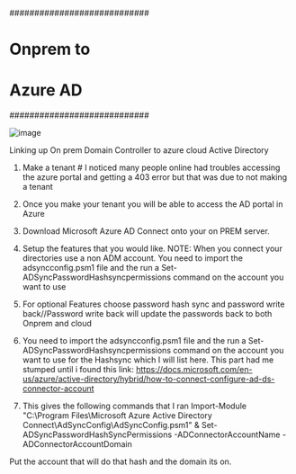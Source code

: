 ############################      
#       Onprem to          #
#       Azure AD           #
############################

![image](https://user-images.githubusercontent.com/77608692/184009777-0e3dfede-a02d-4f5b-b583-f0d181e16d68.png)


Linking up On prem Domain Controller to azure cloud Active Directory

1. Make a tenant # I noticed many people online had troubles accessing the azure portal and getting a 403 error but that was due to not making a tenant

2. Once you make your tenant you will be able to access the AD portal in Azure

3. Download Microsoft Azure AD Connect onto your on PREM server.

4. Setup the features that you would like. NOTE: When you connect your directories use a non ADM account. You need to import the adsyncconfig.psm1 file and the run a Set-
ADSyncPasswordHashsyncpermissions command on the account you want to use

5. For optional Features choose password hash sync and password write back//Password write back will update the passwords back to both Onprem and cloud

6.  You need to import the adsyncconfig.psm1 file and the run a Set-ADSyncPasswordHashsyncpermissions command on the account you want to use for the Hashsync which I will list here. This part had me stumped until i found this link: https://docs.microsoft.com/en-us/azure/active-directory/hybrid/how-to-connect-configure-ad-ds-connector-account

7.  This gives the following commands that I ran 
Import-Module "C:\Program Files\Microsoft Azure Active Directory Connect\AdSyncConfig\AdSyncConfig.psm1" &
Set-ADSyncPasswordHashSyncPermissions -ADConnectorAccountName <ADAccountName> -ADConnectorAccountDomain <ADDomainName>

  Put the account that will do that hash and the domain its on.
 
